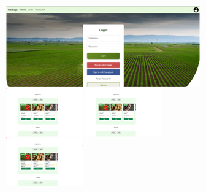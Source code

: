 ![Alt text](Raithapi.png)
<img src="Veg.png" alt="Description" width="200">  <img src="Veg.png" alt="Description" width="200">  <img src="Veg.png" alt="Description" width="200">

